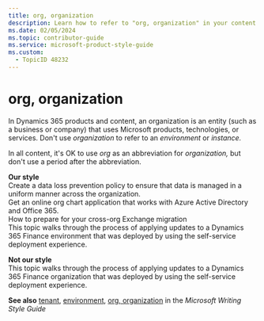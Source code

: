 ```yaml
---
title: org, organization
description: Learn how to refer to "org, organization" in your content.
ms.date: 02/05/2024
ms.topic: contributor-guide
ms.service: microsoft-product-style-guide
ms.custom:
  - TopicID 48232
---
```



# org, organization

In Dynamics 365 products and content, an organization is an entity (such as a business or company) that uses Microsoft products, technologies, or services. Don't use *organization* to refer to an *environment* or *instance.*

In all content, it's OK to use *org* as an abbreviation for *organization,* but don't use a period after the abbreviation.

**Our style**  
Create a data loss prevention policy to ensure that data is managed in a uniform manner across the organization.  
Get an online org chart application that works with Azure Active Directory and Office 365.  
How to prepare for your cross-org Exchange migration  
This topic walks through the process of applying updates to a Dynamics 365 Finance environment that was deployed by using the self-service deployment experience.

**Not our style**  
This topic walks through the process of applying updates to a Dynamics 365 Finance organization that was deployed by using the self-service deployment experience.

**See also** [tenant](~\a_z_names_terms\t\tenant.md), [environment](~\a_z_names_terms\e\environment.md), [org, organization](/style-guide/a-z-word-list-term-collections/o/org-organization) in the *Microsoft Writing Style Guide*

